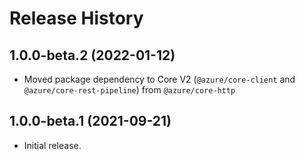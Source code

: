 # Release History

## 1.0.0-beta.2 (2022-01-12)

- Moved package dependency to Core V2 (`@azure/core-client` and `@azure/core-rest-pipeline`) from `@azure/core-http`

## 1.0.0-beta.1 (2021-09-21)

- Initial release.
